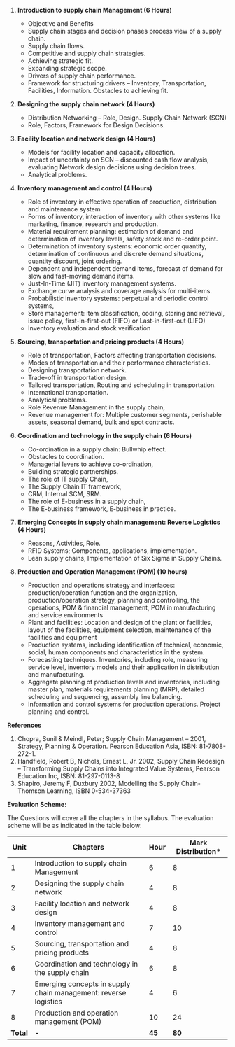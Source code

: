 1. **Introduction to supply chain Management (6 Hours)**
    * Objective and Benefits
    * Supply chain stages and decision phases process view of a supply chain.
    * Supply chain flows.
    * Competitive and supply chain strategies.
    * Achieving strategic fit.
    * Expanding strategic scope.
    * Drivers of supply chain performance.
    * Framework for structuring drivers – Inventory, Transportation, Facilities, Information. Obstacles to achieving fit.

2. **Designing the supply chain network (4 Hours)**
    * Distribution Networking – Role, Design. Supply Chain Network (SCN)
    * Role, Factors, Framework for Design Decisions.

3. **Facility location and network design (4 Hours)**
    * Models for facility location and capacity allocation.
    * Impact of uncertainty on SCN – discounted cash flow analysis, evaluating Network design decisions using decision trees.
    * Analytical problems.

4. **Inventory management and control (4 Hours)**
    * Role of inventory in effective operation of production, distribution and maintenance system
    * Forms of inventory, interaction of inventory with other systems like marketing, finance, research and production.
    * Material requirement planning: estimation of demand and determination of inventory levels, safety stock and re-order point.
    * Determination of inventory systems: economic order quantity, determination of continuous and discrete demand situations, quantity discount, joint ordering.
    * Dependent and independent demand items, forecast of demand for slow and fast-moving demand items.
    * Just-In-Time (JIT) inventory management systems.
    * Exchange curve analysis and coverage analysis for multi-items.
    * Probabilistic inventory systems: perpetual and periodic control systems,
    * Store management: item classification, coding, storing and retrieval, issue policy, first-in-first-out (FIFO) or Last-in-first-out (LIFO)
    * Inventory evaluation and stock verification

5. **Sourcing, transportation and pricing products (4 Hours)**
    * Role of transportation, Factors affecting transportation decisions.
    * Modes of transportation and their performance characteristics.
    * Designing transportation network.
    * Trade-off in transportation design.
    * Tailored transportation, Routing and scheduling in transportation.
    * International transportation.
    * Analytical problems.
    * Role Revenue Management in the supply chain,
    * Revenue management for: Multiple customer segments, perishable assets, seasonal demand, bulk and spot contracts.

6. **Coordination and technology in the supply chain (6 Hours)**
    * Co-ordination in a supply chain: Bullwhip effect.
    * Obstacles to coordination.
    * Managerial levers to achieve co-ordination,
    * Building strategic partnerships.
    * The role of IT supply Chain,
    * The Supply Chain IT framework,
    * CRM, Internal SCM, SRM.
    * The role of E-business in a supply chain,
    * The E-business framework, E-business in practice.

7. **Emerging Concepts in supply chain management: Reverse Logistics (4 Hours)**
    * Reasons, Activities, Role.
    * RFID Systems; Components, applications, implementation.
    * Lean supply chains, Implementation of Six Sigma in Supply Chains.

8. **Production and Operation Management (POM) (10 hours)**
    * Production and operations strategy and interfaces: production/operation function and the organization, production/operation strategy, planning and controlling, the operations, POM & financial management, POM in manufacturing and service environments
    * Plant and facilities: Location and design of the plant or facilities, layout of the facilities, equipment selection, maintenance of the facilities and equipment
    * Production systems, including identification of technical, economic, social, human components and characteristics in the system.
    * Forecasting techniques. Inventories, including role, measuring service level, inventory models and their application in distribution and manufacturing.
    * Aggregate planning of production levels and inventories, including master plan, materials requirements planning (MRP), detailed scheduling and sequencing, assembly line balancing.
    * Information and control systems for production operations. Project planning and control.

**References**

1. Chopra, Sunil & Meindl, Peter; Supply Chain Management – 2001, Strategy, Planning & Operation. Pearson Education Asia, ISBN: 81-7808-272-1.
2. Handfield, Robert B, Nichols, Ernest L, Jr. 2002, Supply Chain Redesign – Transforming Supply Chains into Integrated Value Systems, Pearson Education Inc, ISBN: 81-297-0113-8
3. Shapiro, Jeremy F, Duxbury 2002, Modelling the Supply Chain- Thomson Learning, ISBN 0-534-37363

**Evaluation Scheme:**

The Questions will cover all the chapters in the syllabus. The evaluation scheme will be as indicated in the table below:

| Unit      | Chapters                                                        | Hour   | Mark Distribution* |
| --------- | --------------------------------------------------------------- | ------ | ------------------ |
| 1         | Introduction to supply chain Management                         | 6      | 8                  |
| 2         | Designing the supply chain network                              | 4      | 8                  |
| 3         | Facility location and network design                            | 4      | 8                  |
| 4         | Inventory management and control                                | 7      | 10                 |
| 5         | Sourcing, transportation and pricing products                   | 4      | 8                  |
| 6         | Coordination and technology in the supply chain                 | 6      | 8                  |
| 7         | Emerging concepts in supply chain management: reverse logistics | 4      | 6                  |
| 8         | Production and operation management (POM)                       | 10     | 24                 |
| **Total** | **-**                                                           | **45** | **80**             |

